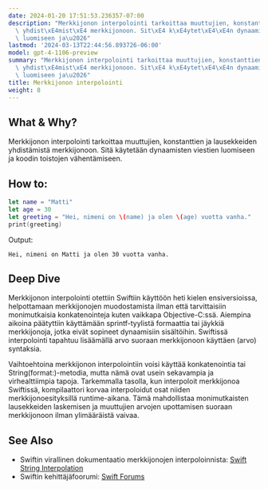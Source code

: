 ```yaml
---
date: 2024-01-20 17:51:53.236357-07:00
description: "Merkkijonon interpolointi tarkoittaa muuttujien, konstanttien ja lausekkeiden\
  \ yhdist\xE4mist\xE4 merkkijonoon. Sit\xE4 k\xE4ytet\xE4\xE4n dynaamisten viestien\
  \ luomiseen ja\u2026"
lastmod: '2024-03-13T22:44:56.893726-06:00'
model: gpt-4-1106-preview
summary: "Merkkijonon interpolointi tarkoittaa muuttujien, konstanttien ja lausekkeiden\
  \ yhdist\xE4mist\xE4 merkkijonoon. Sit\xE4 k\xE4ytet\xE4\xE4n dynaamisten viestien\
  \ luomiseen ja\u2026"
title: Merkkijonon interpolointi
weight: 8
---
```


## What & Why?
Merkkijonon interpolointi tarkoittaa muuttujien, konstanttien ja lausekkeiden yhdistämistä merkkijonoon. Sitä käytetään dynaamisten viestien luomiseen ja koodin toistojen vähentämiseen.

## How to:
```Swift
let name = "Matti"
let age = 30
let greeting = "Hei, nimeni on \(name) ja olen \(age) vuotta vanha."
print(greeting)
```
Output:
```
Hei, nimeni on Matti ja olen 30 vuotta vanha.
```

## Deep Dive
Merkkijonon interpolointi otettiin Swiftiin käyttöön heti kielen ensiversioissa, helpottamaan merkkijonojen muodostamista ilman että tarvittaisiin monimutkaisia konkatenointeja kuten vaikkapa Objective-C:ssä. Aiempina aikoina päätyttiin käyttämään sprintf-tyylistä formaattia tai jäykkiä merkkijonoja, jotka eivät sopineet dynaamisiin sisältöihin. Swiftissä interpolointi tapahtuu lisäämällä arvo suoraan merkkijonoon käyttäen \(arvo) syntaksia.

Vaihtoehtoina merkkijonon interpolointiin voisi käyttää konkatenointia tai String(format:)-metodia, mutta nämä ovat usein sekavampia ja virhealttiimpia tapoja. Tarkemmalla tasolla, kun interpoloit merkkijonoa Swiftissä, kompilaattori korvaa interpoloidut osat niiden merkkijonoesityksillä runtime-aikana. Tämä mahdollistaa monimutkaisten lausekkeiden laskemisen ja muuttujien arvojen upottamisen suoraan merkkijonoon ilman ylimääräistä vaivaa.

## See Also
- Swiftin virallinen dokumentaatio merkkijonojen interpoloinnista: [Swift String Interpolation](https://docs.swift.org/swift-book/LanguageGuide/StringsAndCharacters.html#ID292)
- Swiftin kehittäjäfoorumi: [Swift Forums](https://forums.swift.org)

